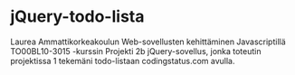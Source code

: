 # jQuery-todo-lista

Laurea Ammattikorkeakoulun Web-sovellusten kehittäminen Javascriptillä TO00BL10-3015 -kurssin Projekti 2b jQuery-sovellus, jonka toteutin projektissa 1 tekemäni todo-listaan codingstatus.com avulla.
